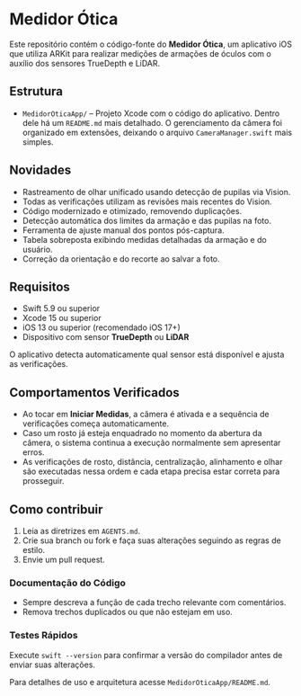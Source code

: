 # Medidor Ótica

Este repositório contém o código-fonte do **Medidor Ótica**, um aplicativo iOS que utiliza ARKit para realizar medições de armações de óculos com o auxílio dos sensores TrueDepth e LiDAR.

## Estrutura

- `MedidorOticaApp/` – Projeto Xcode com o código do aplicativo. Dentro dele há um `README.md` mais detalhado. O gerenciamento da câmera foi organizado em extensões, deixando o arquivo `CameraManager.swift` mais simples.

## Novidades

- Rastreamento de olhar unificado usando detecção de pupilas via Vision.
- Todas as verificações utilizam as revisões mais recentes do Vision.
- Código modernizado e otimizado, removendo duplicações.
- Detecção automática dos limites da armação e das pupilas na foto.
- Ferramenta de ajuste manual dos pontos pós-captura.
- Tabela sobreposta exibindo medidas detalhadas da armação e do usuário.
- Correção da orientação e do recorte ao salvar a foto.

## Requisitos

- Swift 5.9 ou superior
- Xcode 15 ou superior
- iOS 13 ou superior (recomendado iOS 17+)
- Dispositivo com sensor **TrueDepth** ou **LiDAR**

O aplicativo detecta automaticamente qual sensor está disponível e ajusta as verificações.

## Comportamentos Verificados

- Ao tocar em **Iniciar Medidas**, a câmera é ativada e a sequência de verificações começa automaticamente.
- Caso um rosto já esteja enquadrado no momento da abertura da câmera, o sistema continua a execução normalmente sem apresentar erros.
- As verificações de rosto, distância, centralização, alinhamento e olhar são executadas nessa ordem e cada etapa precisa estar correta para prosseguir.

## Como contribuir

1. Leia as diretrizes em `AGENTS.md`.
2. Crie sua branch ou fork e faça suas alterações seguindo as regras de estilo.
3. Envie um pull request.

### Documentação do Código
- Sempre descreva a função de cada trecho relevante com comentários.
- Remova trechos duplicados ou que não estejam em uso.

### Testes Rápidos
Execute `swift --version` para confirmar a versão do compilador antes de enviar suas alterações.

Para detalhes de uso e arquitetura acesse `MedidorOticaApp/README.md`.
